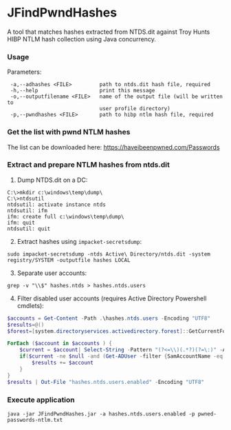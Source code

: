 # JFindPwndHashes
A tool that matches hashes extracted from NTDS.dit against Troy Hunts HIBP NTLM hash collection using Java concurrency.

### Usage
Parameters:
```
 -a,--adhashes <FILE>         path to ntds.dit hash file, required
 -h,--help                    print this message
 -o,--outputfilename <FILE>   name of the output file (will be written to
                              user profile directory)
 -p,--pwndhashes <FILE>       path to hibp ntlm hash file, required
```

### Get the list with pwnd NTLM hashes 

The list can be downloaded here: https://haveibeenpwned.com/Passwords

### Extract and prepare NTLM hashes from ntds.dit

1. Dump NTDS.dit on a DC:
```
C:\>mkdir c:\windows\temp\dump\
C:\>ntdsutil
ntdsutil: activate instance ntds
ntdsutil: ifm
ifm: create full c:\windows\temp\dump\
ifm: quit
ntdsutil: quit
```
2. Extract hashes using `impacket-secretsdump`:
```
sudo impacket-secretsdump -ntds Active\ Directory/ntds.dit -system registry/SYSTEM -outputfile hashes LOCAL
```
3. Separate user accounts:
```
grep -v "\\$" hashes.ntds > hashes.ntds.users
```
4. Filter disabled user accounts (requires Active Directory Powershell cmdlets):
```powershell
$accounts = Get-Content -Path .\hashes.ntds.users -Encoding "UTF8"
$results=@()
$forest=[system.directoryservices.activedirectory.forest]::GetCurrentForest().Name+':3268'

ForEach ($account in $accounts ) {
	$current = $account| Select-String -Pattern "(?<=\\)(.*?)(?=\:)" -AllMatches | Select-Object -Expand matches | Select-Object -Expand Value
	if($current -ne $null -and (Get-ADUser -filter {SamAccountName -eq $current } -Properties SamAccountName,Enabled -Server $forest).Enabled) {
		$results += $account
	} 
}
$results | Out-File "hashes.ntds.users.enabled" -Encoding "UTF8"
```

### Execute application
```
java -jar JFindPwndHashes.jar -a hashes.ntds.users.enabled -p pwned-passwords-ntlm.txt
```